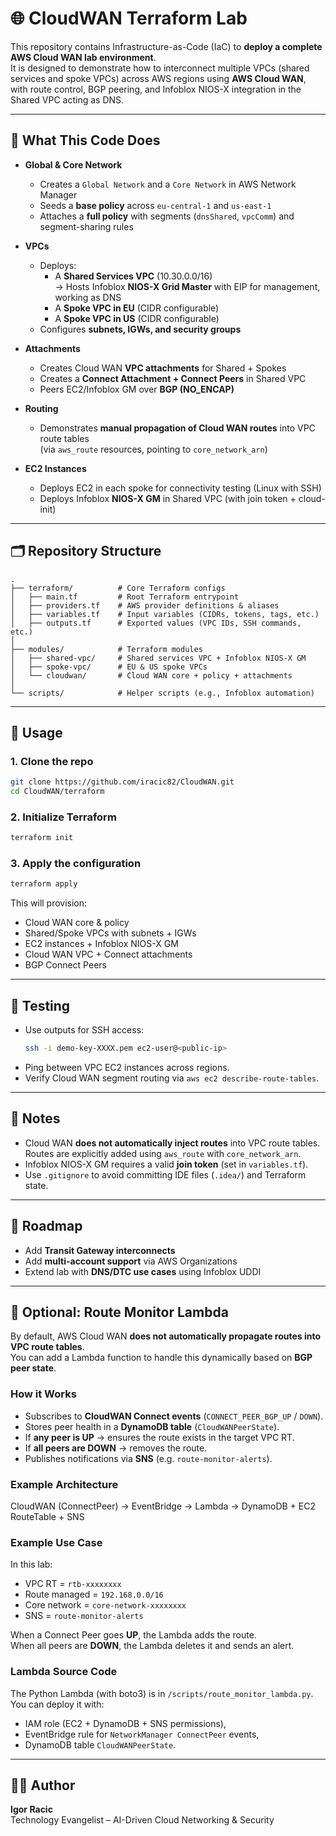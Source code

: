 # 🌐 CloudWAN Terraform Lab

This repository contains Infrastructure-as-Code (IaC) to **deploy a complete AWS Cloud WAN lab environment**.  
It is designed to demonstrate how to interconnect multiple VPCs (shared services and spoke VPCs) across AWS regions using **AWS Cloud WAN**, with route control, BGP peering, and Infoblox NIOS-X integration in the Shared VPC acting as DNS.

---

## 🚀 What This Code Does

- **Global & Core Network**
  - Creates a `Global Network` and a `Core Network` in AWS Network Manager
  - Seeds a **base policy** across `eu-central-1` and `us-east-1`
  - Attaches a **full policy** with segments (`dnsShared`, `vpcComm`) and segment-sharing rules

- **VPCs**
  - Deploys:
    - A **Shared Services VPC** (10.30.0.0/16)  
      → Hosts Infoblox **NIOS-X Grid Master** with EIP for management, working as DNS  
    - A **Spoke VPC in EU** (CIDR configurable)  
    - A **Spoke VPC in US** (CIDR configurable)
  - Configures **subnets, IGWs, and security groups**

- **Attachments**
  - Creates Cloud WAN **VPC attachments** for Shared + Spokes
  - Creates a **Connect Attachment + Connect Peers** in Shared VPC
  - Peers EC2/Infoblox GM over **BGP (NO_ENCAP)**

- **Routing**
  - Demonstrates **manual propagation of Cloud WAN routes** into VPC route tables  
    (via `aws_route` resources, pointing to `core_network_arn`)

- **EC2 Instances**
  - Deploys EC2 in each spoke for connectivity testing (Linux with SSH)
  - Deploys Infoblox **NIOS-X GM** in Shared VPC (with join token + cloud-init)

---

## 🗂 Repository Structure

```
.
├── terraform/          # Core Terraform configs
│   ├── main.tf         # Root Terraform entrypoint
│   ├── providers.tf    # AWS provider definitions & aliases
│   ├── variables.tf    # Input variables (CIDRs, tokens, tags, etc.)
│   ├── outputs.tf      # Exported values (VPC IDs, SSH commands, etc.)
│
├── modules/            # Terraform modules
│   ├── shared-vpc/     # Shared services VPC + Infoblox NIOS-X GM
│   ├── spoke-vpc/      # EU & US spoke VPCs
│   └── cloudwan/       # Cloud WAN core + policy + attachments
│
└── scripts/            # Helper scripts (e.g., Infoblox automation)
```

---

## 🔑 Usage

### 1. Clone the repo
```bash
git clone https://github.com/iracic82/CloudWAN.git
cd CloudWAN/terraform
```

### 2. Initialize Terraform
```bash
terraform init
```

### 3. Apply the configuration
```bash
terraform apply
```

This will provision:
- Cloud WAN core & policy
- Shared/Spoke VPCs with subnets + IGWs
- EC2 instances + Infoblox NIOS-X GM
- Cloud WAN VPC + Connect attachments
- BGP Connect Peers

---

## 🧪 Testing

- Use outputs for SSH access:
  ```bash
  ssh -i demo-key-XXXX.pem ec2-user@<public-ip>
  ```
- Ping between VPC EC2 instances across regions.
- Verify Cloud WAN segment routing via `aws ec2 describe-route-tables`.

---

## 📝 Notes

- Cloud WAN **does not automatically inject routes** into VPC route tables.  
  Routes are explicitly added using `aws_route` with `core_network_arn`.
- Infoblox NIOS-X GM requires a valid **join token** (set in `variables.tf`).
- Use `.gitignore` to avoid committing IDE files (`.idea/`) and Terraform state.

---

## 🧭 Roadmap

- Add **Transit Gateway interconnects**  
- Add **multi-account support** via AWS Organizations  
- Extend lab with **DNS/DTC use cases** using Infoblox UDDI  

---


## 🔧 Optional: Route Monitor Lambda

By default, AWS Cloud WAN **does not automatically propagate routes into VPC route tables**.  
You can add a Lambda function to handle this dynamically based on **BGP peer state**.

### How it Works
- Subscribes to **CloudWAN Connect events** (`CONNECT_PEER_BGP_UP` / `DOWN`).
- Stores peer health in a **DynamoDB table** (`CloudWANPeerState`).
- If **any peer is UP** → ensures the route exists in the target VPC RT.
- If **all peers are DOWN** → removes the route.
- Publishes notifications via **SNS** (e.g. `route-monitor-alerts`).

### Example Architecture

CloudWAN (ConnectPeer) → EventBridge → Lambda → DynamoDB + EC2 RouteTable + SNS

### Example Use Case
In this lab:
- VPC RT = `rtb-xxxxxxxx`  
- Route managed = `192.168.0.0/16`  
- Core network = `core-network-xxxxxxxx`  
- SNS = `route-monitor-alerts`

When a Connect Peer goes **UP**, the Lambda adds the route.  
When all peers are **DOWN**, the Lambda deletes it and sends an alert.

### Lambda Source Code
The Python Lambda (with boto3) is in `/scripts/route_monitor_lambda.py`.  
You can deploy it with:
- IAM role (EC2 + DynamoDB + SNS permissions),
- EventBridge rule for `NetworkManager ConnectPeer` events,
- DynamoDB table `CloudWANPeerState`.

---

## 👨‍💻 Author

**Igor Racic**  
Technology Evangelist – AI-Driven Cloud Networking & Security 
